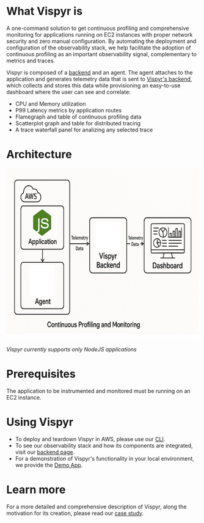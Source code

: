 # What Vispyr is

A one-command solution to get continuous profiling and comprehensive monitoring for applications running on EC2 instances with proper network security and zero manual configuration. By automating the deployment and configuration of the observability stack, we help facilitate the adoption of continuous profiling as an important observability signal, complementary to metrics and traces.

Vispyr is composed of a [backend](https://github.com/Vispyr/vispyr-backend "Go to Vispyr backend") and an agent. The agent attaches to the application and generates telemetry data that is sent to [Vispyr's backend](https://github.com/Vispyr/vispyr-backend "Go to Vispyr backend"), which collects and stores this data while provisioning an easy-to-use dashboard where the user can see and correlate:
* CPU and Memory utilization
* P99 Latency metrics by application routes
* Flamegraph and table of continuous profiling data
* Scatterplot graph and table for distributed tracing
* A trace waterfall panel for analizing any selected trace

# Architecture
<div align="center">
  <img width="650" height="449" alt="Image" src="https://raw.githubusercontent.com/vispyr/.github/main/profile/assets/diagram.png" />
</div>


*Vispyr currently supports only NodeJS applications*

# Prerequisites

The application to be instrumented and monitored must be running on an EC2 instance. 

# Using Vispyr

* To deploy and teardown Vispyr in AWS, please use our [CLI](https://github.com/Vispyr/vispyr-cli "Go to CLI page").
* To see our observability stack and how its components are integrated, visit our [backend page](https://github.com/Vispyr/vispyr-backend "Go to backend page").
* For a demonstration of Vispyr's functionality in your local environment, we provide the [Demo App](https://github.com/Vispyr/vispyr-demo-app "Go to demo-app page").

# Learn more

For a more detailed and comprehensive description of Vispyr, along the motivation for its creation, please read our [case study](https://vispyr.com "Go to Case Study").

